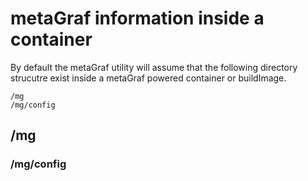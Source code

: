 # metaGraf information inside a container

By default the metaGraf utility will assume that the following directory
strucutre exist inside a metaGraf powered container or buildImage.

```text
/mg
/mg/config
```

## /mg



### /mg/config
